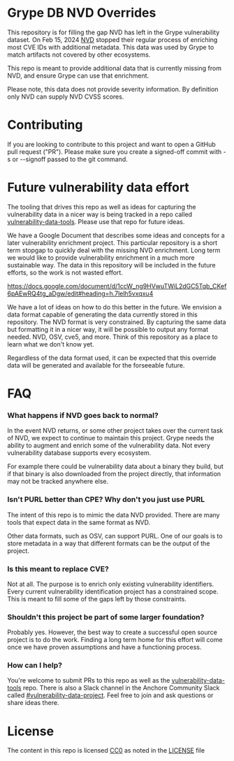 # Grype DB NVD Overrides

This repository is for filling the gap NVD has left in the Grype vulnerability dataset. On Feb 15, 2024 [NVD](https://nvd.nist.gov) stopped their regular process of enriching most CVE IDs with additional metadata. This data was used by Grype to match artifacts not covered by other ecosystems.

This repo is meant to provide additional data that is currently missing from NVD, and ensure Grype can use that enrichment.

Please note, this data does not provide severity information. By definition only NVD can supply NVD CVSS scores.

# Contributing

If you are looking to contribute to this project and want to open a GitHub pull request ("PR"). Please make sure you create a signed-off commit with -s or --signoff passed to the git command.

# Future vulnerability data effort

The tooling that drives this repo as well as ideas for capturing the vulnerability data in a nicer way is being tracked in a repo called [vulnerability-data-tools](https://github.com/anchore/vulnerability-data-tools). Please use that repo for future ideas.

We have a Google Document that describes some ideas and concepts for a later vulnerability enrichment project. This particular repository is a short term stopgap to quickly deal with the missing NVD enrichment. Long term we would like to provide vulnerability enrichment in a much more sustainable way. The data in this repository will be included in the future efforts, so the work is not wasted effort.

https://docs.google.com/document/d/1ccW_ng9HVwuTWiL2dGC5Tqb_CKef6pAEwRQ4tg_aDgw/edit#heading=h.7lelh5vxqxu4

We have a lot of ideas on how to do this better in the future. We envision a data format capable of generating the data currently stored in this repository. The NVD format is very constrained. By capturing the same data but formatting it in a nicer way, it will be possible to output any format needed. NVD, OSV, cve5, and more. Think of this repository as a place to learn what we don't know yet.

Regardless of the data format used, it can be expected that this override data will be generated and available for the forseeable future.

# FAQ

### What happens if NVD goes back to normal?
In the event NVD returns, or some other project takes over the current task of NVD, we expect to continue to maintain this project. Grype needs the ability to augment and enrich some of the vulnerability data. Not every vulnerability database supports every ecosystem.

For example there could be vulnerability data about a binary they build, but if that binary is also downloaded from the project directly, that information may not be tracked anywhere else.

### Isn't PURL better than CPE? Why don't you just use PURL
The intent of this repo is to mimic the data NVD provided. There are many tools that expect data in the same format as NVD.

Other data formats, such as OSV, can support PURL. One of our goals is to store metadata in a way that different formats can be the output of the project.

### Is this meant to replace CVE?
Not at all. The purpose is to enrich only existing vulnerability identifiers. Every current vulnerability identification project has a constrained scope. This is meant to fill some of the gaps left by those constraints.

### Shouldn't this project be part of some larger foundation?
Probably yes. However, the best way to create a successful open source project is to do the work. Finding a long term home for this effort will come once we have proven assumptions and have a functioning process.

### How can I help?
You're welcome to submit PRs to this repo as well as the [vulnerability-data-tools](https://github.com/anchore/vulnerability-data-tools) repo. There is also a Slack channel in the Anchore Community Slack called [#vulnerability-data-project](https://anchorecommunity.slack.com/archives/C06Q9UTQD2L). Feel free to join and ask questions or share ideas there.

# License
The content in this repo is licensed [CC0](https://creativecommons.org/public-domain/cc0/) as noted in the [LICENSE](LICENSE) file